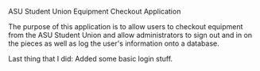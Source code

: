 ASU Student Union Equipment Checkout Application

The purpose of this application is to allow users to checkout equipment from the ASU Student Union and allow administrators to sign out and in on the pieces as well as log the user's information onto a database.

Last thing that I did: Added some basic login stuff.
